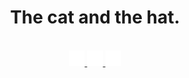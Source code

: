 <div id="header" align="center">
<!-- TYPE WRITER -->
  <div class="typewriter">
    <h1>The cat and the hat.</h1>
  </div>
  <br>
<!-- SOCIAL MEDIA -->
  <div id="badges">
    <a href="your-linkedin-URL">
      <img src="/rsc/linkeln.png" width="5%" alt="LinkedIn Badge"/>
    </a>
    <a href="your-youtube-URL">
      <img src="/rsc/instagram.png" width="5%" alt="Youtube Badge"/>
    </a>
    <a href="your-twitter-URL">
      <img src="/rsc/facebook.png" width="5%" alt="Twitter Badge"/>
    </a>
  </div>


</div>

<!---
Dylan-Liew/Dylan-Liew is a ✨ special ✨ repository because its `README.md` (this file) appears on your GitHub profile.
You can click the Preview link to take a look at your changes.
--->
